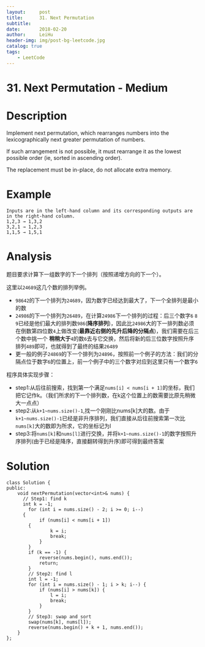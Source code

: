 ```yaml
---
layout:     post
title:      31. Next Permutation
subtitle:   
date:       2018-02-20
author:     LeiHu
header-img: img/post-bg-leetcode.jpg
catalog: true
tags:
    - LeetCode
---
```

# 31. Next Permutation - Medium

# Description
Implement next permutation, which rearranges numbers into the lexicographically next greater permutation of numbers.

If such arrangement is not possible, it must rearrange it as the lowest possible order (ie, sorted in ascending order).

The replacement must be in-place, do not allocate extra memory.

# Example
```
Inputs are in the left-hand column and its corresponding outputs are in the right-hand column.
1,2,3 → 1,3,2
3,2,1 → 1,2,3
1,1,5 → 1,5,1
```

# Analysis
题目要求计算下一组数字的下一个排列（按照递增方向的下一个）。

这里以`24689`这几个数的排列举例。
- `98642`的下一个排列为`24689`，因为数字已经达到最大了，下一个全排列是最小的数
- `24986`的下一个排列为`26489`，在计算`24986`下一个排列的过程：后三个数字`6` `8` `9`已经是他们最大的排列数`986`(**降序排列**)，因此比`24986`大的下一排列数必须在倒数第四位数`4`上做改变(**最靠近右侧的先升后降的分隔点**)，我们需要在后三个数中挑一个 **稍稍大于**`4`的数`6`去与它交换，然后将新的后三位数字按照升序排列`489`即可，也就得到了最终的结果`26489`
- 更一般的例子`24869`的下一个排列为`24896`，按照前一个例子的方法：我们的分隔点位于数字`6`的位置上，前一个例子中的三个数字对应到这里只有一个数字`6`

程序具体实现步骤：
- step1:从后往前搜索，找到第一个满足`nums[i] < nums[i + 1]`的坐标，我们把它记作k。（我们所求的下一个排列数，在k这个位置上的数需要比原先稍微大一点点）
- step2:从`k+1~nums.size()-1`,找一个刚刚比nums[k]大的数。由于`k+1~nums.size()-1`已经是非升序排列，我们直接从后往前搜索第一次比`nums[k]`大的数即为所求，它的坐标记为l
- step3:将`nums[k]`和`nums[l]`进行交换，并将`k+1~nums.size()-1`的数字按照升序排列(由于已经是降序，直接翻转得到升序)即可得到最终答案

# Solution
```
class Solution {
public:
    void nextPermutation(vector<int>& nums) {
      // Step1: find k
      int k = -1;
    	for (int i = nums.size() - 2; i >= 0; i--)
      {
    		if (nums[i] < nums[i + 1])
        {
    			k = i;
    			break;
    		}
    	}
    	if (k == -1) {
    	    reverse(nums.begin(), nums.end());
    	    return;
    	}
        // Step2: find l
    	int l = -1;
    	for (int i = nums.size() - 1; i > k; i--) {
    		if (nums[i] > nums[k]) {
    			l = i;
    			break;
    		}
    	}
        // Step3: swap and sort
    	swap(nums[k], nums[l]);
    	reverse(nums.begin() + k + 1, nums.end());
    }
};
```
